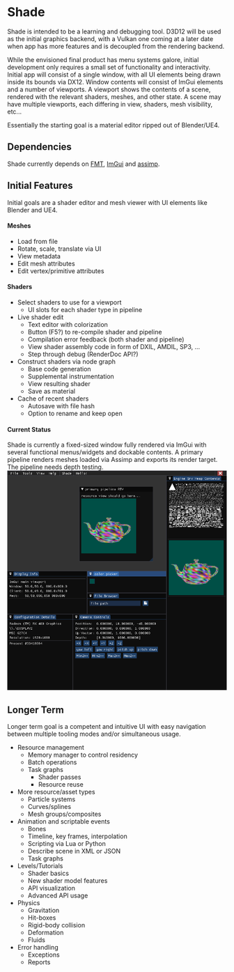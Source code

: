 Shade
======

Shade is intended to be a learning and debugging tool. D3D12 will be used as the initial graphics backend, with a
    Vulkan one coming at a later date when app has more features and is decoupled from the rendering backend.

While the envisioned final product has menu systems galore, initial development only requires a small set of
    functionality and interactivity. Initial app will consist of a single window, with all UI elements being drawn
    inside its bounds via DX12. Window contents will consist of ImGui elements and a number of viewports. A viewport
    shows the contents of a scene, rendered with the relevant shaders, meshes, and other state. A scene may have
    multiple viewports, each differing in view, shaders, mesh visibility, etc...

Essentially the starting goal is a material editor ripped out of Blender/UE4.

Dependencies
-----
Shade currently depends on [FMT](https://github.com/fmtlib/fmt), [ImGui](https://github.com/ocornut/imgui) and [assimp](https://github.com/assimp/assimp).


Initial Features
-----
Initial goals are a shader editor and mesh viewer with UI elements like Blender and UE4.

#### Meshes
- Load from file
- Rotate, scale, translate via UI
- View metadata
- Edit mesh attributes
- Edit vertex/primitive attributes

#### Shaders
- Select shaders to use for a viewport
    - UI slots for each shader type in pipeline
- Live shader edit
    - Text editor with colorization
    - Button (F5?) to re-compile shader and pipeline
    - Compilation error feedback (both shader and pipeline)
    - View shader assembly code in form of DXIL, AMDIL, SP3, ...
    - Step through debug (RenderDoc API?)
- Construct shaders via node graph
    - Base code generation
    - Supplemental instrumentation
    - View resulting shader
    - Save as material
- Cache of recent shaders
    - Autosave with file hash
    - Option to rename and keep open

#### Current Status
Shade is currently a fixed-sized window fully rendered via ImGui with several functional menus/widgets and dockable contents. A primary pipeline renders meshes loaded via Assimp and exports its render target. The pipeline needs depth testing.
![Current rendered content](./render.png)

Longer Term
-----
Longer term goal is a competent and intuitive UI with easy navigation between multiple tooling modes and/or simultaneous usage.
- Resource management
    - Memory manager to control residency
    - Batch operations
    - Task graphs
        - Shader passes
        - Resource reuse
- More resource/asset types
    - Particle systems
    - Curves/splines
    - Mesh groups/composites
- Animation and scriptable events
    - Bones
    - Timeline, key frames, interpolation
    - Scripting via Lua or Python
    - Describe scene in XML or JSON
    - Task graphs
- Levels/Tutorials
    - Shader basics
    - New shader model features
    - API visualization
    - Advanced API usage
- Physics
    - Gravitation
    - Hit-boxes
    - Rigid-body collision
    - Deformation
    - Fluids
- Error handling
    - Exceptions
    - Reports
